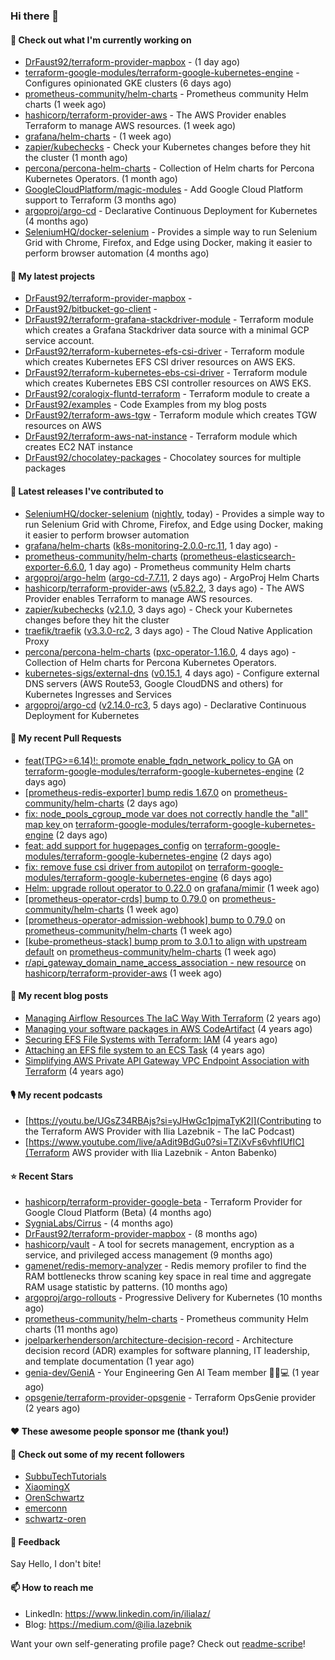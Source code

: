 ### Hi there 👋

#### 👷 Check out what I'm currently working on

- [DrFaust92/terraform-provider-mapbox](https://github.com/DrFaust92/terraform-provider-mapbox) -  (1 day ago)
- [terraform-google-modules/terraform-google-kubernetes-engine](https://github.com/terraform-google-modules/terraform-google-kubernetes-engine) - Configures opinionated GKE clusters (6 days ago)
- [prometheus-community/helm-charts](https://github.com/prometheus-community/helm-charts) - Prometheus community Helm charts (1 week ago)
- [hashicorp/terraform-provider-aws](https://github.com/hashicorp/terraform-provider-aws) - The AWS Provider enables Terraform to manage AWS resources. (1 week ago)
- [grafana/helm-charts](https://github.com/grafana/helm-charts) -  (1 week ago)
- [zapier/kubechecks](https://github.com/zapier/kubechecks) - Check your Kubernetes changes before they hit the cluster (1 month ago)
- [percona/percona-helm-charts](https://github.com/percona/percona-helm-charts) - Collection of Helm charts for Percona Kubernetes Operators. (1 month ago)
- [GoogleCloudPlatform/magic-modules](https://github.com/GoogleCloudPlatform/magic-modules) - Add Google Cloud Platform support to Terraform (3 months ago)
- [argoproj/argo-cd](https://github.com/argoproj/argo-cd) - Declarative Continuous Deployment for Kubernetes (4 months ago)
- [SeleniumHQ/docker-selenium](https://github.com/SeleniumHQ/docker-selenium) - Provides a simple way to run Selenium Grid with Chrome, Firefox, and Edge using Docker, making it easier to perform browser automation (4 months ago)

#### 🌱 My latest projects

- [DrFaust92/terraform-provider-mapbox](https://github.com/DrFaust92/terraform-provider-mapbox) - 
- [DrFaust92/bitbucket-go-client](https://github.com/DrFaust92/bitbucket-go-client) - 
- [DrFaust92/terraform-grafana-stackdriver-module](https://github.com/DrFaust92/terraform-grafana-stackdriver-module) - Terraform module which creates a Grafana Stackdriver data source with a minimal GCP service account.
- [DrFaust92/terraform-kubernetes-efs-csi-driver](https://github.com/DrFaust92/terraform-kubernetes-efs-csi-driver) - Terraform module which creates Kubernetes EFS CSI driver resources on AWS EKS.
- [DrFaust92/terraform-kubernetes-ebs-csi-driver](https://github.com/DrFaust92/terraform-kubernetes-ebs-csi-driver) - Terraform module which creates Kubernetes EBS CSI controller resources on AWS EKS.
- [DrFaust92/coralogix-fluntd-terraform](https://github.com/DrFaust92/coralogix-fluntd-terraform) - Terraform module to create a 
- [DrFaust92/examples](https://github.com/DrFaust92/examples) - Code Examples from my blog posts
- [DrFaust92/terraform-aws-tgw](https://github.com/DrFaust92/terraform-aws-tgw) - Terraform module which creates TGW resources on AWS
- [DrFaust92/terraform-aws-nat-instance](https://github.com/DrFaust92/terraform-aws-nat-instance) - Terraform module which creates EC2 NAT instance
- [DrFaust92/chocolatey-packages](https://github.com/DrFaust92/chocolatey-packages) - Chocolatey sources for multiple packages

#### 🔭 Latest releases I've contributed to

- [SeleniumHQ/docker-selenium](https://github.com/SeleniumHQ/docker-selenium) ([nightly](https://github.com/SeleniumHQ/docker-selenium/releases/tag/nightly), today) - Provides a simple way to run Selenium Grid with Chrome, Firefox, and Edge using Docker, making it easier to perform browser automation
- [grafana/helm-charts](https://github.com/grafana/helm-charts) ([k8s-monitoring-2.0.0-rc.11](https://github.com/grafana/helm-charts/releases/tag/k8s-monitoring-2.0.0-rc.11), 1 day ago) - 
- [prometheus-community/helm-charts](https://github.com/prometheus-community/helm-charts) ([prometheus-elasticsearch-exporter-6.6.0](https://github.com/prometheus-community/helm-charts/releases/tag/prometheus-elasticsearch-exporter-6.6.0), 1 day ago) - Prometheus community Helm charts
- [argoproj/argo-helm](https://github.com/argoproj/argo-helm) ([argo-cd-7.7.11](https://github.com/argoproj/argo-helm/releases/tag/argo-cd-7.7.11), 2 days ago) - ArgoProj Helm Charts
- [hashicorp/terraform-provider-aws](https://github.com/hashicorp/terraform-provider-aws) ([v5.82.2](https://github.com/hashicorp/terraform-provider-aws/releases/tag/v5.82.2), 3 days ago) - The AWS Provider enables Terraform to manage AWS resources.
- [zapier/kubechecks](https://github.com/zapier/kubechecks) ([v2.1.0](https://github.com/zapier/kubechecks/releases/tag/v2.1.0), 3 days ago) - Check your Kubernetes changes before they hit the cluster
- [traefik/traefik](https://github.com/traefik/traefik) ([v3.3.0-rc2](https://github.com/traefik/traefik/releases/tag/v3.3.0-rc2), 3 days ago) - The Cloud Native Application Proxy
- [percona/percona-helm-charts](https://github.com/percona/percona-helm-charts) ([pxc-operator-1.16.0](https://github.com/percona/percona-helm-charts/releases/tag/pxc-operator-1.16.0), 4 days ago) - Collection of Helm charts for Percona Kubernetes Operators.
- [kubernetes-sigs/external-dns](https://github.com/kubernetes-sigs/external-dns) ([v0.15.1](https://github.com/kubernetes-sigs/external-dns/releases/tag/v0.15.1), 4 days ago) - Configure external DNS servers (AWS Route53, Google CloudDNS and others) for Kubernetes Ingresses and Services
- [argoproj/argo-cd](https://github.com/argoproj/argo-cd) ([v2.14.0-rc3](https://github.com/argoproj/argo-cd/releases/tag/v2.14.0-rc3), 5 days ago) - Declarative Continuous Deployment for Kubernetes

#### 🔨 My recent Pull Requests

- [feat(TPG&gt;=6.14)!: promote enable_fqdn_network_policy to GA](https://github.com/terraform-google-modules/terraform-google-kubernetes-engine/pull/2225) on [terraform-google-modules/terraform-google-kubernetes-engine](https://github.com/terraform-google-modules/terraform-google-kubernetes-engine) (2 days ago)
- [[prometheus-redis-exporter] bump redis 1.67.0](https://github.com/prometheus-community/helm-charts/pull/5084) on [prometheus-community/helm-charts](https://github.com/prometheus-community/helm-charts) (2 days ago)
- [fix: node_pools_cgroup_mode var does not correctly handle the &#34;all&#34; map key ](https://github.com/terraform-google-modules/terraform-google-kubernetes-engine/pull/2224) on [terraform-google-modules/terraform-google-kubernetes-engine](https://github.com/terraform-google-modules/terraform-google-kubernetes-engine) (2 days ago)
- [feat: add support for hugepages_config](https://github.com/terraform-google-modules/terraform-google-kubernetes-engine/pull/2223) on [terraform-google-modules/terraform-google-kubernetes-engine](https://github.com/terraform-google-modules/terraform-google-kubernetes-engine) (2 days ago)
- [fix: remove fuse csi driver from autopilot](https://github.com/terraform-google-modules/terraform-google-kubernetes-engine/pull/2218) on [terraform-google-modules/terraform-google-kubernetes-engine](https://github.com/terraform-google-modules/terraform-google-kubernetes-engine) (6 days ago)
- [Helm: upgrade rollout operator to 0.22.0](https://github.com/grafana/mimir/pull/10241) on [grafana/mimir](https://github.com/grafana/mimir) (1 week ago)
- [[prometheus-operator-crds] bump to 0.79.0](https://github.com/prometheus-community/helm-charts/pull/5065) on [prometheus-community/helm-charts](https://github.com/prometheus-community/helm-charts) (1 week ago)
- [[prometheus-operator-admission-webhook] bump to 0.79.0](https://github.com/prometheus-community/helm-charts/pull/5064) on [prometheus-community/helm-charts](https://github.com/prometheus-community/helm-charts) (1 week ago)
- [[kube-prometheus-stack] bump prom to 3.0.1 to align with upstream default](https://github.com/prometheus-community/helm-charts/pull/5062) on [prometheus-community/helm-charts](https://github.com/prometheus-community/helm-charts) (1 week ago)
- [r/api_gateway_domain_name_access_association - new resource](https://github.com/hashicorp/terraform-provider-aws/pull/40566) on [hashicorp/terraform-provider-aws](https://github.com/hashicorp/terraform-provider-aws) (1 week ago)

#### 📜 My recent blog posts

- [Managing Airflow Resources The IaC Way With Terraform](https://engineering.placer.ai/managing-airflow-resources-the-iac-way-with-terraform-ea5b8db573ad?source=rss-cac402f06fa8------2) (2 years ago)
- [Managing your software packages in AWS CodeArtifact](https://medium.com/@ilia.lazebnik/managing-your-software-packages-in-aws-codeartifact-12d00053e243?source=rss-cac402f06fa8------2) (4 years ago)
- [Securing EFS File Systems with Terraform: IAM](https://medium.com/@ilia.lazebnik/securing-efs-file-systems-with-terraform-iam-d2a066c198ab?source=rss-cac402f06fa8------2) (4 years ago)
- [Attaching an EFS file system to an ECS Task](https://medium.com/@ilia.lazebnik/attaching-an-efs-file-system-to-an-ecs-task-7bd15b76a6ef?source=rss-cac402f06fa8------2) (4 years ago)
- [Simplifying AWS Private API Gateway VPC Endpoint Association with Terraform](https://medium.com/@ilia.lazebnik/simplifying-aws-private-api-gateway-vpc-endpoint-association-with-terraform-b379a247afbf?source=rss-cac402f06fa8------2) (4 years ago)

#### 🎙️ My recent podcasts
- [https://youtu.be/UGsZ34RBAjs?si=yJHwGc1pjmaTyK2l](Contributing to the Terraform AWS Provider with Ilia Lazebnik - The IaC Podcast)
- [https://www.youtube.com/live/aAdit9BdGu0?si=TZiXvFs6vhfIUfIC](Terraform AWS provider with Ilia Lazebnik - Anton Babenko)

#### ⭐ Recent Stars

- [hashicorp/terraform-provider-google-beta](https://github.com/hashicorp/terraform-provider-google-beta) - Terraform Provider for Google Cloud Platform (Beta) (4 months ago)
- [SygniaLabs/Cirrus](https://github.com/SygniaLabs/Cirrus) -  (4 months ago)
- [DrFaust92/terraform-provider-mapbox](https://github.com/DrFaust92/terraform-provider-mapbox) -  (8 months ago)
- [hashicorp/vault](https://github.com/hashicorp/vault) - A tool for secrets management, encryption as a service, and privileged access management (9 months ago)
- [gamenet/redis-memory-analyzer](https://github.com/gamenet/redis-memory-analyzer) - Redis memory profiler to find the RAM bottlenecks throw scaning key space in real time and aggregate RAM usage statistic by patterns. (10 months ago)
- [argoproj/argo-rollouts](https://github.com/argoproj/argo-rollouts) - Progressive Delivery for Kubernetes (10 months ago)
- [prometheus-community/helm-charts](https://github.com/prometheus-community/helm-charts) - Prometheus community Helm charts (11 months ago)
- [joelparkerhenderson/architecture-decision-record](https://github.com/joelparkerhenderson/architecture-decision-record) - Architecture decision record (ADR) examples for software planning, IT leadership, and template documentation (1 year ago)
- [genia-dev/GeniA](https://github.com/genia-dev/GeniA) - Your Engineering Gen AI Team member 🧬🤖💻 (1 year ago)
- [opsgenie/terraform-provider-opsgenie](https://github.com/opsgenie/terraform-provider-opsgenie) - Terraform OpsGenie provider (2 years ago)

#### ❤️ These awesome people sponsor me (thank you!)


#### 👯 Check out some of my recent followers

- [SubbuTechTutorials](https://github.com/SubbuTechTutorials)
- [XiaomingX](https://github.com/XiaomingX)
- [OrenSchwartz](https://github.com/OrenSchwartz)
- [emerconn](https://github.com/emerconn)
- [schwartz-oren](https://github.com/schwartz-oren)

#### 💬 Feedback

Say Hello, I don't bite!

#### 📫 How to reach me

- LinkedIn: https://www.linkedin.com/in/ilialaz/
- Blog: https://medium.com/@ilia.lazebnik

Want your own self-generating profile page? Check out [readme-scribe](https://github.com/muesli/readme-scribe)!


